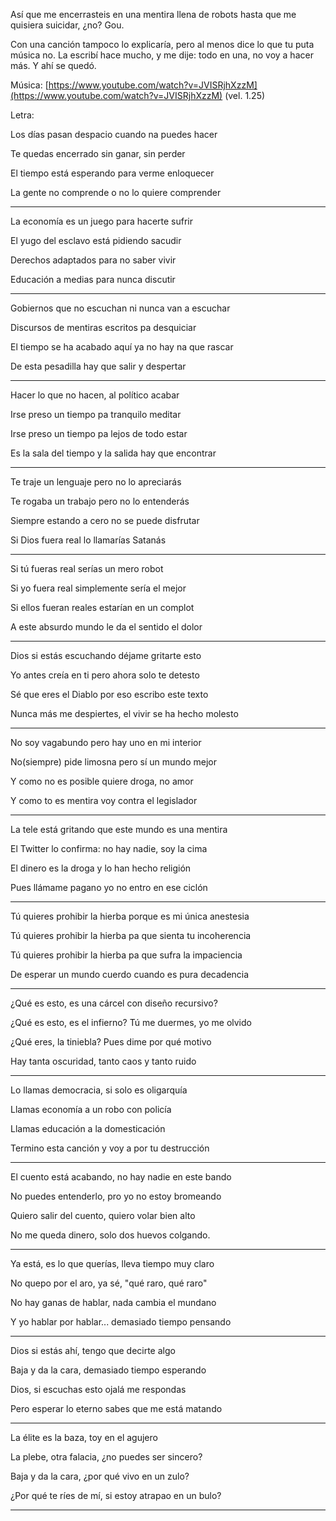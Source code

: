 Así que me encerrasteis en una mentira llena de robots hasta que me quisiera suicidar, ¿no? Gou.

Con una canción tampoco lo explicaría, pero al menos dice lo que tu puta música no. La escribí hace mucho, y me dije: todo en una, no voy a hacer más. Y ahí se quedó.

Música: [https://www.youtube.com/watch?v=JVISRjhXzzM](https://www.youtube.com/watch?v=JVISRjhXzzM) (vel. 1.25)

Letra:


Los días pasan despacio cuando na puedes hacer

Te quedas encerrado sin ganar, sin perder

El tiempo está esperando para verme enloquecer

La gente no comprende o no lo quiere comprender

----

La economía es un juego para hacerte sufrir

El yugo del esclavo está pidiendo sacudir

Derechos adaptados para no saber vivir

Educación a medias para nunca discutir

----

Gobiernos que no escuchan ni nunca van a escuchar

Discursos de mentiras escritos pa desquiciar

El tiempo se ha acabado aquí ya no hay na que rascar

De esta pesadilla hay que salir y despertar

----

Hacer lo que no hacen, al político acabar

Irse preso un tiempo pa tranquilo meditar

Irse preso un tiempo pa lejos de todo estar

Es la sala del tiempo y la salida hay que encontrar

----

Te traje un lenguaje pero no lo apreciarás

Te rogaba un trabajo pero no lo entenderás

Siempre estando a cero no se puede disfrutar

Si Dios fuera real lo llamarías Satanás

----

Si tú fueras real serías un mero robot

Si yo fuera real simplemente sería el mejor

Si ellos fueran reales estarían en un complot

A este absurdo mundo le da el sentido el dolor

----

Dios si estás escuchando déjame gritarte esto

Yo antes creía en ti pero ahora solo te detesto

Sé que eres el Diablo por eso escribo este texto

Nunca más me despiertes, el vivir se ha hecho molesto

----

No soy vagabundo pero hay uno en mi interior

No(siempre) pide limosna pero sí un mundo mejor

Y como no es posible quiere droga, no amor

Y como to es mentira voy contra el legislador

----

La tele está gritando que este mundo es una mentira

El Twitter lo confirma: no hay nadie, soy la cima

El dinero es la droga y lo han hecho religión

Pues llámame pagano yo no entro en ese ciclón

----

Tú quieres prohibir la hierba porque es mi única anestesia

Tú quieres prohibir la hierba pa que sienta tu incoherencia

Tú quieres prohibir la hierba pa que sufra la impaciencia

De esperar un mundo cuerdo cuando es pura decadencia

----

¿Qué es esto, es una cárcel con diseño recursivo?

¿Qué es esto, es el infierno? Tú me duermes, yo me olvido

¿Qué eres, la tiniebla? Pues dime por qué motivo

Hay tanta oscuridad, tanto caos y tanto ruido

----

Lo llamas democracia, si solo es oligarquía

Llamas economía a un robo con policía

Llamas educación a la domesticación

Termino esta canción y voy a por tu destrucción

----

El cuento está acabando, no hay nadie en este bando

No puedes entenderlo, pro yo no estoy bromeando

Quiero salir del cuento, quiero volar bien alto

No me queda dinero, solo dos huevos colgando.

----

Ya está, es lo que querías, lleva tiempo muy claro

No quepo por el aro, ya sé, "qué raro, qué raro"

No hay ganas de hablar, nada cambia el mundano

Y yo hablar por hablar... demasiado tiempo pensando

----

Dios si estás ahí, tengo que decirte algo

Baja y da la cara, demasiado tiempo esperando

Dios, si escuchas esto ojalá me respondas

Pero esperar lo eterno sabes que me está matando

----

La élite es la baza, toy en el agujero

La plebe, otra falacia, ¿no puedes ser sincero?

Baja y da la cara, ¿por qué vivo en un zulo?

¿Por qué te ríes de mí, si estoy atrapao en un bulo?

----
